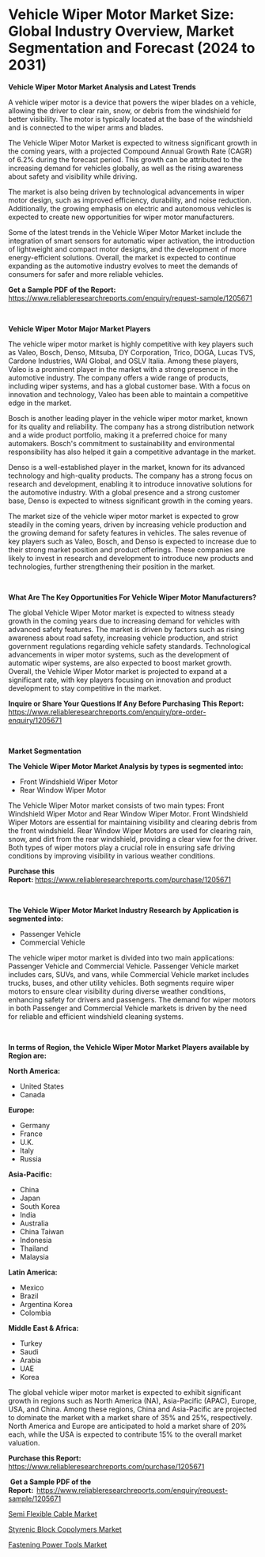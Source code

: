 <p><h1>Vehicle Wiper Motor Market Size: Global Industry Overview, Market Segmentation and Forecast (2024 to 2031)</h1></p><p><strong>Vehicle Wiper Motor Market Analysis and Latest Trends</strong></p>
<p><p>A vehicle wiper motor is a device that powers the wiper blades on a vehicle, allowing the driver to clear rain, snow, or debris from the windshield for better visibility. The motor is typically located at the base of the windshield and is connected to the wiper arms and blades.</p><p>The Vehicle Wiper Motor Market is expected to witness significant growth in the coming years, with a projected Compound Annual Growth Rate (CAGR) of 6.2% during the forecast period. This growth can be attributed to the increasing demand for vehicles globally, as well as the rising awareness about safety and visibility while driving.</p><p>The market is also being driven by technological advancements in wiper motor design, such as improved efficiency, durability, and noise reduction. Additionally, the growing emphasis on electric and autonomous vehicles is expected to create new opportunities for wiper motor manufacturers.</p><p>Some of the latest trends in the Vehicle Wiper Motor Market include the integration of smart sensors for automatic wiper activation, the introduction of lightweight and compact motor designs, and the development of more energy-efficient solutions. Overall, the market is expected to continue expanding as the automotive industry evolves to meet the demands of consumers for safer and more reliable vehicles.</p></p>
<p><strong>Get a Sample PDF of the Report:&nbsp;</strong> <a href="https://www.reliableresearchreports.com/enquiry/request-sample/1205671">https://www.reliableresearchreports.com/enquiry/request-sample/1205671</a></p>
<p>&nbsp;</p>
<p><strong>Vehicle Wiper Motor Major Market Players</strong></p>
<p><p>The vehicle wiper motor market is highly competitive with key players such as Valeo, Bosch, Denso, Mitsuba, DY Corporation, Trico, DOGA, Lucas TVS, Cardone Industries, WAI Global, and OSLV Italia. Among these players, Valeo is a prominent player in the market with a strong presence in the automotive industry. The company offers a wide range of products, including wiper systems, and has a global customer base. With a focus on innovation and technology, Valeo has been able to maintain a competitive edge in the market.</p><p>Bosch is another leading player in the vehicle wiper motor market, known for its quality and reliability. The company has a strong distribution network and a wide product portfolio, making it a preferred choice for many automakers. Bosch's commitment to sustainability and environmental responsibility has also helped it gain a competitive advantage in the market.</p><p>Denso is a well-established player in the market, known for its advanced technology and high-quality products. The company has a strong focus on research and development, enabling it to introduce innovative solutions for the automotive industry. With a global presence and a strong customer base, Denso is expected to witness significant growth in the coming years.</p><p>The market size of the vehicle wiper motor market is expected to grow steadily in the coming years, driven by increasing vehicle production and the growing demand for safety features in vehicles. The sales revenue of key players such as Valeo, Bosch, and Denso is expected to increase due to their strong market position and product offerings. These companies are likely to invest in research and development to introduce new products and technologies, further strengthening their position in the market.</p></p>
<p>&nbsp;</p>
<p><strong>What Are The Key Opportunities For Vehicle Wiper Motor Manufacturers?</strong></p>
<p><p>The global Vehicle Wiper Motor market is expected to witness steady growth in the coming years due to increasing demand for vehicles with advanced safety features. The market is driven by factors such as rising awareness about road safety, increasing vehicle production, and strict government regulations regarding vehicle safety standards. Technological advancements in wiper motor systems, such as the development of automatic wiper systems, are also expected to boost market growth. Overall, the Vehicle Wiper Motor market is projected to expand at a significant rate, with key players focusing on innovation and product development to stay competitive in the market.</p></p>
<p><strong>Inquire or Share Your Questions If Any Before Purchasing This Report:</strong> <a href="https://www.reliableresearchreports.com/enquiry/pre-order-enquiry/1205671">https://www.reliableresearchreports.com/enquiry/pre-order-enquiry/1205671</a></p>
<p>&nbsp;</p>
<p><strong>Market Segmentation</strong></p>
<p><strong>The Vehicle Wiper Motor Market Analysis by types is segmented into:</strong></p>
<p><ul><li>Front Windshield Wiper Motor</li><li>Rear Window Wiper Motor</li></ul></p>
<p><p>The Vehicle Wiper Motor market consists of two main types: Front Windshield Wiper Motor and Rear Window Wiper Motor. Front Windshield Wiper Motors are essential for maintaining visibility and clearing debris from the front windshield. Rear Window Wiper Motors are used for clearing rain, snow, and dirt from the rear windshield, providing a clear view for the driver. Both types of wiper motors play a crucial role in ensuring safe driving conditions by improving visibility in various weather conditions.</p></p>
<p><strong>Purchase this Report:&nbsp;</strong><a href="https://www.reliableresearchreports.com/purchase/1205671">https://www.reliableresearchreports.com/purchase/1205671</a></p>
<p>&nbsp;</p>
<p><strong>The Vehicle Wiper Motor Market Industry Research by Application is segmented into:</strong></p>
<p><ul><li>Passenger Vehicle</li><li>Commercial Vehicle</li></ul></p>
<p><p>The vehicle wiper motor market is divided into two main applications: Passenger Vehicle and Commercial Vehicle. Passenger Vehicle market includes cars, SUVs, and vans, while Commercial Vehicle market includes trucks, buses, and other utility vehicles. Both segments require wiper motors to ensure clear visibility during diverse weather conditions, enhancing safety for drivers and passengers. The demand for wiper motors in both Passenger and Commercial Vehicle markets is driven by the need for reliable and efficient windshield cleaning systems.</p></p>
<p>&nbsp;</p>
<p><strong>In terms of Region, the Vehicle Wiper Motor Market Players available by Region are:</strong></p>
<p>
    <p> <strong> North America: </strong>
        <ul>
            <li>United States</li>
            <li>Canada</li>
        </ul>
        </p> 
    <p> <strong> Europe: </strong>
        <ul>
            <li>Germany</li>
            <li>France</li>
            <li>U.K.</li>
            <li>Italy</li>
            <li>Russia</li>
        </ul>
        </p> 
    <p> <strong> Asia-Pacific: </strong>
        <ul>
            <li>China</li>
            <li>Japan</li>
            <li>South Korea</li>
            <li>India</li>
            <li>Australia</li>
            <li>China Taiwan</li>
            <li>Indonesia</li>
            <li>Thailand</li>
            <li>Malaysia</li>
        </ul>
        </p> 
    <p> <strong> Latin America: </strong>
        <ul>
            <li>Mexico</li>
            <li>Brazil</li>
            <li>Argentina Korea</li>
            <li>Colombia</li>
        </ul>
        </p> 
    <p> <strong> Middle East & Africa: </strong>
        <ul>
            <li>Turkey</li>
            <li>Saudi</li>
            <li>Arabia</li>
            <li>UAE</li>
            <li>Korea</li>
        </ul>
    </p>
    </p>
<p><p>The global vehicle wiper motor market is expected to exhibit significant growth in regions such as North America (NA), Asia-Pacific (APAC), Europe, USA, and China. Among these regions, China and Asia-Pacific are projected to dominate the market with a market share of 35% and 25%, respectively. North America and Europe are anticipated to hold a market share of 20% each, while the USA is expected to contribute 15% to the overall market valuation.</p></p>
<p><strong>Purchase this Report: </strong><a href="https://www.reliableresearchreports.com/purchase/1205671">https://www.reliableresearchreports.com/purchase/1205671</a></p>
<p>&nbsp;<strong>Get a Sample PDF of the Report:&nbsp;&nbsp;</strong><a href="https://www.reliableresearchreports.com/enquiry/request-sample/1205671">https://www.reliableresearchreports.com/enquiry/request-sample/1205671</a></p>
<p><strong></strong></p>
<p><p><a href="https://view.publitas.com/reportprime-1/semi-flexible-cable-market-size-furnishes-valuable-information-encompassing-market-share-market-trends-and-projections-spanning-from-2023-to-2030/">Semi Flexible Cable Market</a></p><p><a href="https://view.publitas.com/reportprime-1/styrenic-block-copolymers-market-size-furnishes-valuable-information-encompassing-market-share-market-trends-and-projections-spanning-from-2023-to-2030/">Styrenic Block Copolymers Market</a></p><p><a href="https://view.publitas.com/reportprime-1/fastening-power-tools-market-size-and-growth-market-segmentation-regional-and-country-breakdowns-and-market-trends-for-period-from-2023-2030/">Fastening Power Tools Market</a></p></p>